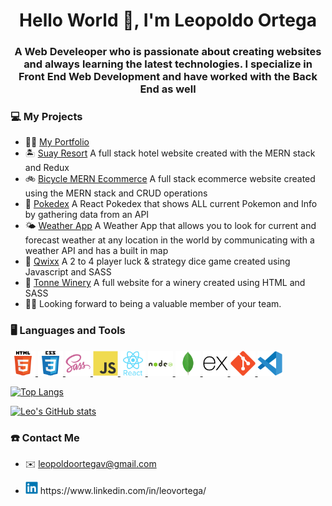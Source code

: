 <h1 align="center">Hello World 👋, I'm Leopoldo Ortega</h1>
<h3 align="center">A Web Develeoper who is passionate about creating websites and always learning the latest technologies. I specialize in Front End Web Development and have worked with the Back End as well</h3>

<h3 align="left">💻 My Projects</h3>

- 👨‍💻 [My Portfolio](https://leoortega.com/)
- 🏝 [Suay Resort](https://suay-resort.netlify.app/) A full stack hotel website created with the MERN stack and Redux
- 🚲 [Bicycle MERN Ecommerce](https://leocycles.netlify.app/) A full stack ecommerce website created using the MERN stack and CRUD operations
- 📱 [Pokedex](https://reactjsnationaldex.netlify.app/) A React Pokedex that shows ALL current Pokemon and Info by gathering data from an API
- 🌤 [Weather App](https://modernweatherapp.netlify.app/) A Weather App that allows you to look for current and forecast weather at any location in the world by communicating with a weather API and has a built in map
- 🎲 [Qwixx](https://qwixxjs.netlify.app/) A 2 to 4 player luck & strategy dice game created using Javascript and SASS
- 🍷 [Tonne Winery](https://tonne-winery-project.netlify.app/) A full website for a winery created using HTML and SASS
- 🧑‍💻 Looking forward to being a valuable member of your team.

<h3 align="left">🖥 Languages and Tools</h3>
<p align="left">  <a href="https://www.w3.org/html/" target="_blank"> <img src="https://raw.githubusercontent.com/devicons/devicon/master/icons/html5/html5-original-wordmark.svg" alt="html5" width="40" height="40"/> </a> <a href="https://www.w3schools.com/css/" target="_blank"> <img src="https://raw.githubusercontent.com/devicons/devicon/master/icons/css3/css3-original-wordmark.svg" alt="css3" width="40" height="40"/> </a> <a href="https://sass-lang.com" target="_blank"> <img src="https://raw.githubusercontent.com/devicons/devicon/master/icons/sass/sass-original.svg" alt="sass" width="40" height="40"/> </a > <a href="https://developer.mozilla.org/en-US/docs/Web/JavaScript" target="_blank"> <img src="https://raw.githubusercontent.com/devicons/devicon/master/icons/javascript/javascript-original.svg" alt="javascript" width="40" height="40"/> </a> <a href="https://reactjs.org/" target="_blank"> <img src="https://raw.githubusercontent.com/devicons/devicon/master/icons/react/react-original-wordmark.svg" alt="react" width="40" height="40"/> </a>  <a href="https://nodejs.org" target="_blank"> <img src="https://raw.githubusercontent.com/devicons/devicon/master/icons/nodejs/nodejs-original-wordmark.svg" alt="nodejs" width="40" height="40"/> </a>  <a href="https://www.mongodb.com/" target="_blank"> <img src="https://github.com/devicons/devicon/blob/master/icons/mongodb/mongodb-original.svg" alt="css3" width="40" height="40"/> </a> <a href="https://expressjs.com/" target="_blank"> <img src="https://github.com/devicons/devicon/blob/master/icons/express/express-original.svg" alt="css3" width="40" height="40"/> </a> <a href="https://git-scm.com/" target="_blank"> <img src="https://github.com/devicons/devicon/blob/master/icons/git/git-original.svg" alt="css3" width="40" height="40"/> </a> <a href="https://code.visualstudio.com/" target="_blank"> <img src="https://github.com/devicons/devicon/blob/master/icons/vscode/vscode-original.svg" alt="css3" width="40" height="40"/> </a> </p>

[![Top Langs](https://github-readme-stats.vercel.app/api/top-langs/?username=Leopoldov95)](https://github.com/anuraghazra/github-readme-stats)

[![Leo's GitHub stats](https://github-readme-stats.vercel.app/api?username=Leopoldov95)](https://github.com/Leopoldov95/github-readme-stats)


<h3 align="left">☎️ Contact Me</h3>

* ✉️ leopoldoortegav@gmail.com
* <p align='left'><img src="https://github.com/devicons/devicon/blob/master/icons/linkedin/linkedin-original.svg" width="20" height="20"/> https://www.linkedin.com/in/leovortega/ </p> 

